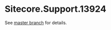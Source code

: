 # Sitecore.Support.13924

See [master branch](https://github.com/sitecoresupport/Sitecore.Support.13924) for details.